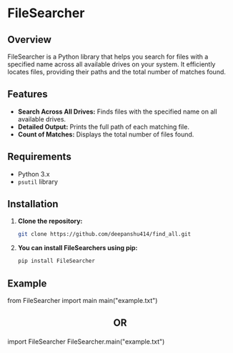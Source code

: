 # FileSearcher

## Overview

FileSearcher is a Python library that helps you search for files with a specified name across all available drives on your system. It efficiently locates files, providing their paths and the total number of matches found.

## Features

- **Search Across All Drives:** Finds files with the specified name on all available drives.
- **Detailed Output:** Prints the full path of each matching file.
- **Count of Matches:** Displays the total number of files found.

## Requirements

- Python 3.x
- `psutil` library

## Installation

1. **Clone the repository:**

   ```sh
   git clone https://github.com/deepanshu414/find_all.git
2. **You can install FileSearchers using pip:**

   ```sh
   pip install FileSearcher

## Example

from FileSearcher import main
main("example.txt")

## <p align="center">OR</p>

import FileSearcher
FileSearcher.main("example.txt")
   
